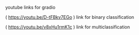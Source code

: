  youtube links for gradio 
 
( https://youtu.be/D-tFBkv7EGo ) link for binary classification 

( https://youtu.be/v8xHu1rmK1c ) link for multiclassification 
